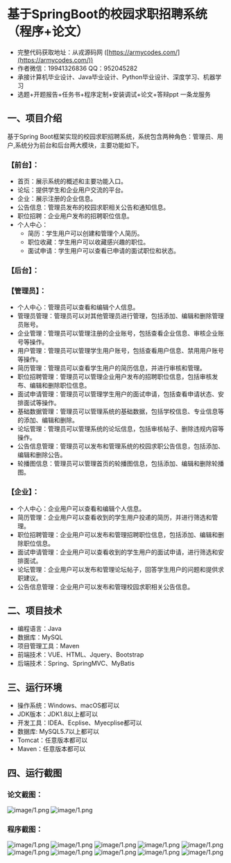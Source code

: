 基于SpringBoot的校园求职招聘系统（程序+论文）
=
- 完整代码获取地址：从戎源码网 ([https://armycodes.com/](https://armycodes.com/))
- 作者微信：19941326836  QQ：952045282 
- 承接计算机毕业设计、Java毕业设计、Python毕业设计、深度学习、机器学习
- 选题+开题报告+任务书+程序定制+安装调试+论文+答辩ppt 一条龙服务

一、项目介绍
---
基于Spring Boot框架实现的校园求职招聘系统，系统包含两种角色：管理员、用户,系统分为前台和后台两大模块，主要功能如下。
### 【前台】：
- 首页：展示系统的概述和主要功能入口。
- 论坛：提供学生和企业用户交流的平台。
- 企业：展示注册的企业信息。
- 公告信息：管理员发布的校园求职相关公告和通知信息。
- 职位招聘：企业用户发布的招聘职位信息。
- 个人中心：
  - 简历：学生用户可以创建和管理个人简历。
  - 职位收藏：学生用户可以收藏感兴趣的职位。
  - 面试申请：学生用户可以查看已申请的面试职位和状态。

### 【后台】：
### 【管理员】：
- 个人中心：管理员可以查看和编辑个人信息。
- 管理员管理：管理员可以对其他管理员进行管理，包括添加、编辑和删除管理员账号。
- 企业管理：管理员可以管理注册的企业账号，包括查看企业信息、审核企业账号等操作。
- 用户管理：管理员可以管理学生用户账号，包括查看用户信息、禁用用户账号等操作。
- 简历管理：管理员可以查看学生用户的简历信息，并进行审核和管理。
- 职位招聘管理：管理员可以管理企业用户发布的招聘职位信息，包括审核发布、编辑和删除职位信息。
- 面试申请管理：管理员可以管理学生用户的面试申请，包括查看申请状态、安排面试等操作。
- 基础数据管理：管理员可以管理系统的基础数据，包括学校信息、专业信息等的添加、编辑和删除。
- 论坛管理：管理员可以管理系统的论坛信息，包括审核帖子、删除违规内容等操作。
- 公告信息管理：管理员可以发布和管理系统的校园求职公告信息，包括添加、编辑和删除公告。
- 轮播图信息：管理员可以管理首页的轮播图信息，包括添加、编辑和删除轮播图。

### 【企业】：
- 个人中心：企业用户可以查看和编辑个人信息。
- 简历管理：企业用户可以查看收到的学生用户投递的简历，并进行筛选和管理。
- 职位招聘管理：企业用户可以发布和管理招聘职位信息，包括添加、编辑和删除职位信息。
- 面试申请管理：企业用户可以查看收到的学生用户的面试申请，进行筛选和安排面试。
- 论坛管理：企业用户可以发布和管理论坛帖子，回答学生用户的问题和提供求职建议。
- 公告信息管理：企业用户可以发布和管理校园求职相关公告信息。

二、项目技术
---
- 编程语言：Java
- 数据库：MySQL
- 项目管理工具：Maven
- 前端技术：VUE、HTML、Jquery、Bootstrap
- 后端技术：Spring、SpringMVC、MyBatis

三、运行环境
---
- 操作系统：Windows、macOS都可以
- JDK版本：JDK1.8以上都可以
- 开发工具：IDEA、Ecplise、Myecplise都可以
- 数据库: MySQL5.7以上都可以
- Tomcat：任意版本都可以
- Maven：任意版本都可以

四、运行截图
---
### 论文截图：
![image/1.png](limage/1.png)
![image/1.png](limage/2.png)

### 程序截图：
![image/1.png](image/1.png)
![image/1.png](image/2.png)
![image/1.png](image/3.png)
![image/1.png](image/4.png)
![image/1.png](image/5.png)
![image/1.png](image/6.png)
![image/1.png](image/7.png)
![image/1.png](image/8.png)
![image/1.png](image/9.png)
![image/1.png](image/10.png)

